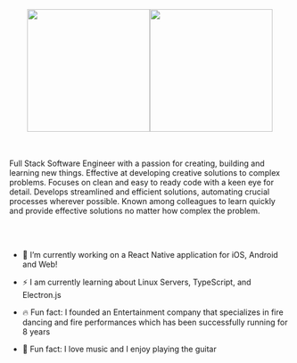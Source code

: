 <div style="display: flex; justify-content: center">

<img height=220 align="center" max-width=500 src="https://github-stats-38yy.vercel.app/api?username=anthonygress&bg_color=30,e96443,904e95&title_color=fff&text_color=fff&show_icons=true&icon_color=fff&include_all_commits=true&hide_border=true" />
     
<img height=220 align="center" src="https://github-stats-38yy.vercel.app/api/top-langs/?username=anthonygress&size_weight=0.5&count_weight=0.5&langs_count=9&bg_color=30,e96443,904e95&title_color=fff&text_color=fff&show_icons=true&icon_color=fff&layout=compact&card_width=320&hide_border=true" />

</div>

<br />
<br />

Full Stack Software Engineer with a passion for creating, building and learning new things. Effective at developing creative solutions to complex problems. Focuses on clean and easy to ready code with a keen eye for detail. Develops streamlined and efficient solutions, automating crucial processes wherever possible. Known among colleagues to learn quickly and provide effective solutions no matter how complex the problem.

<br />
<br />

- 🔭 I’m currently working on a React Native application for iOS, Android and Web!

- ⚡ I am currently learning about Linux Servers, TypeScript, and Electron.js 

- 🔥 Fun fact: I founded an Entertainment company that specializes in fire dancing and fire performances which has been successfully running for 8 years

- 🎸 Fun fact: I love music and I enjoy playing the guitar
